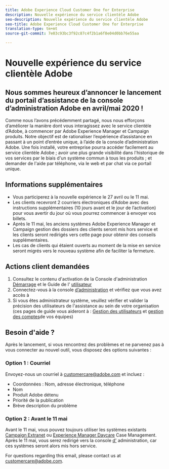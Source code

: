 ```yaml
---
title: Adobe Experience Cloud Customer One for Enterprise
description: Nouvelle expérience du service clientèle Adobe
seo-description: Nouvelle expérience du service clientèle Adobe
seo-title: Adobe Experience Cloud Customer One for Enterprise
translation-type: tm+mt
source-git-commit: 7e03c93bc3f92c87c4f2b1a6f8e04d0bb76e55aa

---
```



# Nouvelle expérience du service clientèle Adobe

## Nous sommes heureux d’annoncer le lancement du portail d’assistance de la console d’administration Adobe en avril/mai 2020 !

Comme nous l’avons précédemment partagé, nous nous efforçons d’améliorer la manière dont vous interagissez avec le service clientèle d’Adobe, à commencer par Adobe Experience Manager et Campaign produits. Notre objectif est de rationaliser l’expérience d’assistance en passant à un point d’entrée unique, à l’aide de la console d’administration Adobe. Une fois installé, votre entreprise pourra accéder facilement au service clientèle Adobe ; avoir une plus grande visibilité dans l&#39;historique de vos services par le biais d&#39;un système commun à tous les produits ; et demander de l&#39;aide par téléphone, via le web et par chat via ce portail unique.

## Informations supplémentaires

* Vous participerez à la nouvelle expérience le 27 avril ou le 11 mai.
* Les clients recevront 2 courriers électroniques d’Adobe avec des instructions supplémentaires (10 jours avant et le jour de l’activation) pour vous avertir du jour où vous pourrez commencer à envoyer vos billets.
* Après le 11 mai, les anciens systèmes Adobe Experience Manager et Campaign gestion des dossiers des clients seront mis hors service et les clients seront redirigés vers cette page pour obtenir des conseils supplémentaires.
* Les cas de clients qui étaient ouverts au moment de la mise en service seront migrés vers le nouveau système afin de faciliter la fermeture.

## Actions client demandées

1. Consultez le contenu d&#39;activation de la Console d&#39;administration [Démarrage](https://helpx.adobe.com/enterprise/get-started.html) et le Guide de l&#39; [utilisateur](https://helpx.adobe.com/enterprise/managing/user-guide.html)
1. Connectez-vous à la console [d’administration](https://adminconsole.adobe.com/) et vérifiez que vous avez accès à
1. Si vous êtes administrateur système, veuillez vérifier et valider la précision des utilisateurs de l&#39;assistance au sein de votre organisation (ces pages de guide vous aideront à : [Gestion des utilisateurs](https://helpx.adobe.com/enterprise/using/users.html) et [gestion des comptes](https://helpx.adobe.com/enterprise/using/accounts.html)de vos équipes)

## Besoin d&#39;aide ?

Après le lancement, si vous rencontrez des problèmes et ne parvenez pas à vous connecter au nouvel outil, vous disposez des options suivantes :

### Option 1 : Courriel

Envoyez-nous un courriel à [customercare@adobe.com](mailto:customercare@adobe.com) et incluez :

* Coordonnées : Nom, adresse électronique, téléphone
* Nom 
* Produit Adobe détenu
* Priorité de la publication
* Brève description du problème

### Option 2 : Avant le 11 mai

Avant le 11 mai, vous pouvez toujours utiliser les systèmes existants [Campaign Extranet](https://support.neolane.net/webApp/extranetLogin) ou [Experience Manager Daycare](https://daycare.day.com/home.html) Case Management.  Après le 11 mai, vous serez redirigé vers la console [d&#39;](https://adminconsole.adobe.com/) administration, car ces systèmes seront alors mis hors service.


For questions regarding this email, please contact us at [customercare@adobe.com](mailto:customercare@adobe.com).
